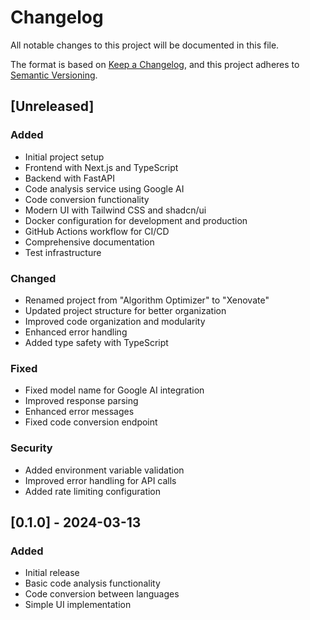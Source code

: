 # Changelog

All notable changes to this project will be documented in this file.

The format is based on [Keep a Changelog](https://keepachangelog.com/en/1.0.0/),
and this project adheres to [Semantic Versioning](https://semver.org/spec/v2.0.0.html).

## [Unreleased]

### Added
- Initial project setup
- Frontend with Next.js and TypeScript
- Backend with FastAPI
- Code analysis service using Google AI
- Code conversion functionality
- Modern UI with Tailwind CSS and shadcn/ui
- Docker configuration for development and production
- GitHub Actions workflow for CI/CD
- Comprehensive documentation
- Test infrastructure

### Changed
- Renamed project from "Algorithm Optimizer" to "Xenovate"
- Updated project structure for better organization
- Improved code organization and modularity
- Enhanced error handling
- Added type safety with TypeScript

### Fixed
- Fixed model name for Google AI integration
- Improved response parsing
- Enhanced error messages
- Fixed code conversion endpoint

### Security
- Added environment variable validation
- Improved error handling for API calls
- Added rate limiting configuration

## [0.1.0] - 2024-03-13

### Added
- Initial release
- Basic code analysis functionality
- Code conversion between languages
- Simple UI implementation 